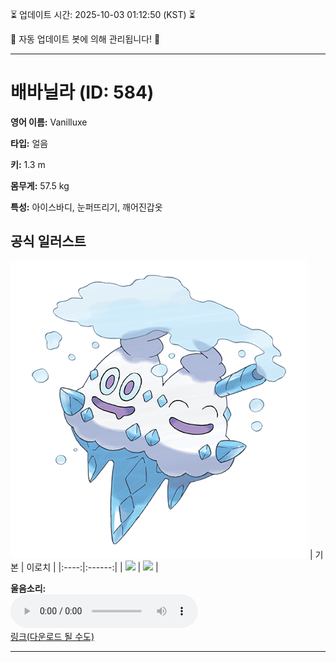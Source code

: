 
⏳ 업데이트 시간: 2025-10-03 01:12:50 (KST) ⏳

🤖 자동 업데이트 봇에 의해 관리됩니다! 🤖

---

# 배바닐라 (ID: 584)
**영어 이름:** Vanilluxe

**타입:** 얼음

**키:** 1.3 m

**몸무게:** 57.5 kg

**특성:** 아이스바디, 눈퍼뜨리기, 깨어진갑옷

## 공식 일러스트
![](https://raw.githubusercontent.com/PokeAPI/sprites/master/sprites/pokemon/other/official-artwork/584.png)
| 기본 | 이로치 |
|:----:|:------:|
| <img src="http://play.pokemonshowdown.com/sprites/ani/vanilluxe.gif" width="200"> | <img src="http://play.pokemonshowdown.com/sprites/ani-shiny/vanilluxe.gif" width="200"> |

**울음소리:**<br><audio controls src="https://raw.githubusercontent.com/PokeAPI/cries/main/cries/pokemon/latest/584.ogg"></audio><br> [링크(다운로드 될 수도)](https://raw.githubusercontent.com/PokeAPI/cries/main/cries/pokemon/latest/584.ogg)


---
